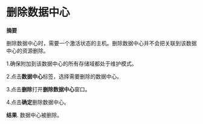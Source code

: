 # 删除数据中心

**摘要**

删除数据中心时，需要一个激活状态的主机。删除数据中心并不会把关联到该数据中心的资源删除。

1.确保附加到该数据中心的所有存储域都处于维护模式。

2.点击**数据中心**标签，选择需要删除的数据中心。

3.点击**删除**打开**删除数据中心**窗口。

4.点击**确定**删除数据中心。

**结果**.
数据中心被删除。
